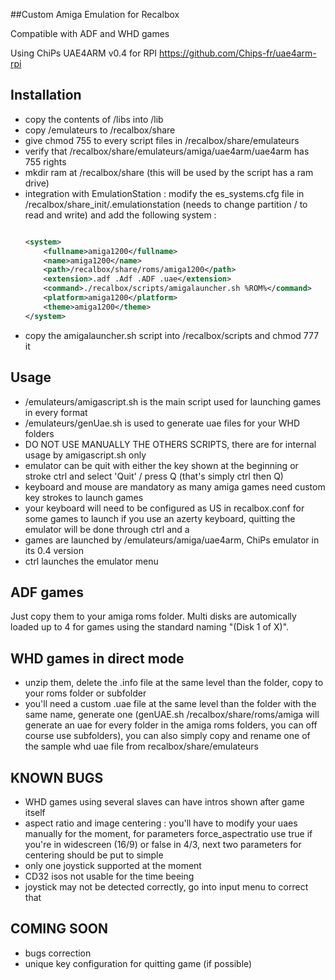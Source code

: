 ##Custom Amiga Emulation for Recalbox

Compatible with ADF and WHD games

Using ChiPs UAE4ARM v0.4 for RPI https://github.com/Chips-fr/uae4arm-rpi

Installation
--------------
- copy the contents of /libs into /lib
- copy /emulateurs to /recalbox/share
- give chmod 755 to every script files in /recalbox/share/emulateurs
- verify that /recalbox/share/emulateurs/amiga/uae4arm/uae4arm has 755 rights
- mkdir ram at /recalbox/share (this will be used by the script has a ram drive)
- integration with EmulationStation : modify the es_systems.cfg file in /recalbox/share_init/.emulationstation (needs to change partition / to read and write) and add the following system :
   ```xml
   
   <system>
       <fullname>amiga1200</fullname>
       <name>amiga1200</name>
       <path>/recalbox/share/roms/amiga1200</path>
       <extension>.adf .Adf .ADF .uae</extension>
       <command>./recalbox/scripts/amigalauncher.sh %ROM%</command>
       <platform>amiga1200</platform>
       <theme>amiga1200</theme>
   </system>
   ```
- copy the amigalauncher.sh script into /recalbox/scripts and chmod 777 it

Usage
-------
- /emulateurs/amigascript.sh is the main script used for launching games in every format
- /emulateurs/genUae.sh is used to generate uae files for your WHD folders
- DO NOT USE MANUALLY THE OTHERS SCRIPTS, there are for internal usage by amigascript.sh only
- emulator can be quit with either the key shown at the beginning or stroke ctrl and select 'Quit' / press Q (that's simply ctrl then Q)
- keyboard and mouse are mandatory as many amiga games need custom key strokes to launch games
- your keyboard will need to be configured as US in recalbox.conf for some games to launch if you use an azerty keyboard, quitting the emulator will be done through ctrl and a
- games are launched by /emulateurs/amiga/uae4arm, ChiPs emulator in its 0.4 version
- ctrl launches the emulator menu

ADF games
---------
Just copy them to your amiga roms folder. Multi disks are automically loaded up to 4 for games using the standard naming "(Disk 1 of X)".

WHD games in direct mode
------------------------
- unzip them, delete the .info file at the same level than the folder, copy to your roms folder or subfolder
- you'll need a custom .uae file at the same level than the folder with the same name, generate one (genUAE.sh /recalbox/share/roms/amiga will generate an uae for every folder in the amiga roms folders, you can off course use subfolders), you can also simply copy and rename one of the sample whd uae file from recalbox/share/emulateurs

KNOWN BUGS
------------
- WHD games using several slaves can have intros shown after game itself
- aspect ratio and image centering : you'll have to modify your uaes manually for the moment, for parameters force_aspectratio use true if you're in widescreen (16/9) or false in 4/3, next two parameters for centering should be put to simple
- only one joystick supported at the moment
- CD32 isos not usable for the time beeing
- joystick may not be detected correctly, go into input menu to correct that

COMING SOON
-------------
- bugs correction
- unique key configuration for quitting game (if possible)
